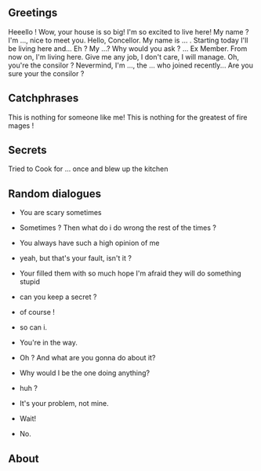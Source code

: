 ## Greetings
Heeello ! Wow, your house is so big! I'm so excited to live here! My name ? I'm ..., nice to meet you.
Hello, Concellor. My name is ... . Starting today I'll be living here and... Eh ? My ...? Why would you ask ?
... Ex Member. From now on, I'm living here. Give me any job, I don't care, I will manage.
Oh, you're the consilor ? Nevermind, I'm ..., the ... who joined recently... Are you sure your the consilor ?

## Catchphrases
This is nothing for someone like me!
This is nothing for the greatest of fire mages !

## Secrets
Tried to Cook for ... once and blew up the kitchen 

## Random dialogues
- You are scary sometimes
- Sometimes ? Then what do i do wrong the rest of the times ?
 
- You always have such a high opinion of me
- yeah, but that's your fault, isn't it ?
 
- Your filled them with so much hope I'm afraid they will do something stupid

 - can you keep a secret ?
 - of course !
 - so can i.
  
- You're in the way.
-  Oh ? And what are you gonna do about it?
- Why would I be the one doing anything?
- huh ?
- It's your problem, not mine.
- Wait!
- No.

## About
